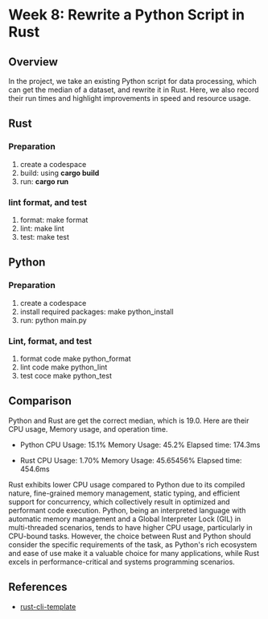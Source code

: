 # Week 8: Rewrite a Python Script in Rust
## Overview
In the project, we take an existing Python script for data processing, which can get the median of a dataset, and rewrite it in Rust. Here, we also record their run times and highlight improvements in speed and resource usage. 

## Rust
### Preparation 
1. create a codespace 
2. build: using **cargo build** 
3. run: **cargo run**

### lint format, and test
1. format: make format 
2. lint: make lint 
3. test: make test 

## Python
### Preparation
1. create a codespace 
2. install required packages: make python_install 
3. run: python main.py

### Lint, format, and test
1. format code make python_format
2. lint code make python_lint
3. test coce make python_test

## **Comparison**
Python and Rust are get the correct median, which is 19.0. Here are their CPU usage, Memory usage, and operation time. 

- Python
CPU Usage: 15.1%
Memory Usage: 45.2%
Elapsed time: 174.3ms

- Rust
CPU Usage: 1.70%
Memory Usage: 45.65456%
Elapsed time: 454.6ms

Rust exhibits lower CPU usage compared to Python due to its compiled nature, fine-grained memory management, static typing, and efficient support for concurrency, which collectively result in optimized and performant code execution. Python, being an interpreted language with automatic memory management and a Global Interpreter Lock (GIL) in multi-threaded scenarios, tends to have higher CPU usage, particularly in CPU-bound tasks. However, the choice between Rust and Python should consider the specific requirements of the task, as Python's rich ecosystem and ease of use make it a valuable choice for many applications, while Rust excels in performance-critical and systems programming scenarios.

## References

* [rust-cli-template](https://github.com/kbknapp/rust-cli-template)



